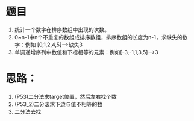 # 题目
1. 统计一个数字在排序数组中出现的次数。
2. 0~n-1中n个不重复的数组成排序数组，排序数组的长度为n-1，求缺失的数字：例如 [0,1,2,4,5]-->缺失3
3. 单调递增序列中数值和下标相等的元素：例如[-3,-1,1,3,5]-->3
# 思路：
1. (P53)二分法求target位置，然后左右找个数
2. (P53_2)二分法求下边与值不相等的数
3. 二分法去找
